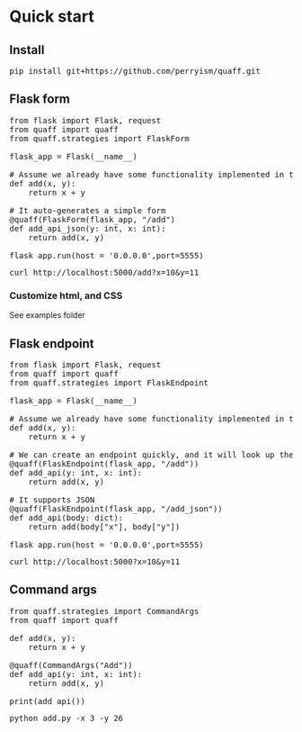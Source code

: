 # Quick start

## Install

<pre>
pip install git+https://github.com/perryism/quaff.git
</pre>


## Flask form

<pre>
from flask import Flask, request
from quaff import quaff
from quaff.strategies import FlaskForm

flask_app = Flask(__name__)

# Assume we already have some functionality implemented in the system
def add(x, y):
    return x + y

# It auto-generates a simple form
@quaff(FlaskForm(flask_app, "/add")
def add_api_json(y: int, x: int):
    return add(x, y)

flask_app.run(host = '0.0.0.0',port=5555)
</pre>


<pre>
curl http://localhost:5000/add?x=10&y=11
</pre>

### Customize html, and CSS

See examples folder

## Flask endpoint

<pre>
from flask import Flask, request
from quaff import quaff
from quaff.strategies import FlaskEndpoint

flask_app = Flask(__name__)

# Assume we already have some functionality implemented in the system
def add(x, y):
    return x + y

# We can create an endpoint quickly, and it will look up the inputs in query string or form variables
@quaff(FlaskEndpoint(flask_app, "/add"))
def add_api(y: int, x: int):
    return add(x, y)

# It supports JSON
@quaff(FlaskEndpoint(flask_app, "/add_json"))
def add_api(body: dict):
    return add(body["x"], body["y"])

flask_app.run(host = '0.0.0.0',port=5555)
</pre>


<pre>
curl http://localhost:5000?x=10&y=11
</pre>

## Command args

<pre>
from quaff.strategies import CommandArgs
from quaff import quaff

def add(x, y):
    return x + y

@quaff(CommandArgs("Add"))
def add_api(y: int, x: int):
    return add(x, y)

print(add_api())
</pre>

<pre>
python add.py -x 3 -y 26
</pre>
